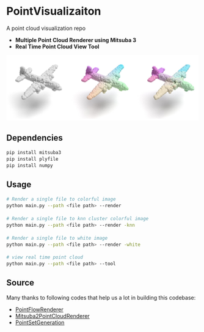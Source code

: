 # PointVisualizaiton
A point cloud visualization repo

- **Multiple Point Cloud Renderer using Mitsuba 3**
- **Real Time Point Cloud View Tool**

![figure](figure.jpg)

## Dependencies

```bash
pip install mitsuba3
pip install plyfile
pip install numpy
```

## Usage

```bash
# Render a single file to colorful image
python main.py --path <file path> --render

# Render a single file to knn cluster colorful image
python main.py --path <file path> --render -knn

# Render a single file to white image
python main.py --path <file path> --render -white

# view real time point cloud
python main.py --path <file path> --tool
```



## Source

Many thanks to following codes that help us a lot in building this codebase:

* [PointFlowRenderer](https://github.com/zekunhao1995/PointFlowRenderer)
* [Mitsuba2PointCloudRenderer](https://github.com/tolgabirdal/Mitsuba2PointCloudRenderer) 
* [PointSetGeneration](https://github.com/fanhqme/PointSetGeneration)
